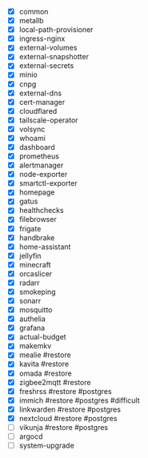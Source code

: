 - [x] common
- [x] metallb
- [x] local-path-provisioner
- [x] ingress-nginx
- [x] external-volumes
- [x] external-snapshotter
- [x] external-secrets
- [x] minio
- [x] cnpg
- [x] external-dns
- [x] cert-manager
- [x] cloudflared
- [x] tailscale-operator
- [x] volsync
- [x] whoami
- [x] dashboard
- [x] prometheus
- [x] alertmanager
- [x] node-exporter
- [x] smartctl-exporter
- [x] homepage
- [x] gatus
- [x] healthchecks
- [x] filebrowser
- [x] frigate
- [x] handbrake
- [x] home-assistant
- [x] jellyfin
- [x] minecraft
- [x] orcaslicer
- [x] radarr
- [x] smokeping
- [x] sonarr
- [x] mosquitto
- [x] authelia
- [x] grafana
- [x] actual-budget
- [x] makemkv
- [x] mealie #restore
- [x] kavita #restore
- [x] omada #restore
- [x] zigbee2mqtt #restore
- [x] freshrss #restore #postgres
- [x] immich #restore #postgres #difficult
- [x] linkwarden #restore #postgres
- [x] nextcloud #restore #postgres
- [ ] vikunja #restore #postgres
- [ ] argocd
- [ ] system-upgrade
